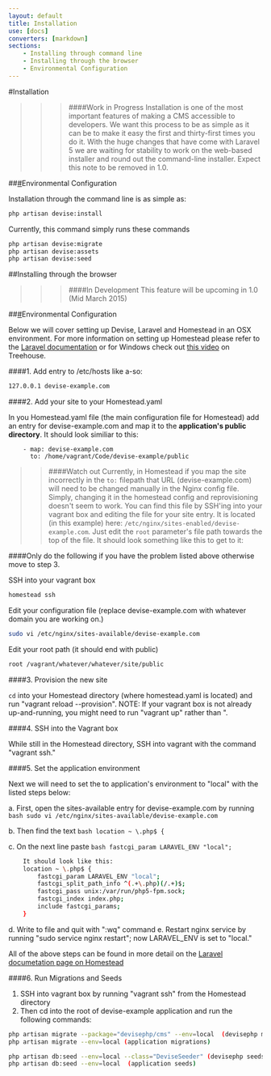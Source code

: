 ```yaml
---
layout: default
title: Installation
use: [docs]
converters: [markdown]
sections:
    - Installing through command line
    - Installing through the browser
    - Environmental Configuration
---
```


#Installation

>>>####Work in Progress
>>>Installation is one of the most important features of making a CMS accessible to developers. We want this process to be as simple as it can be to make it easy the first and thirty-first times you do it. With the huge changes that have come with Laravel 5 we are waiting for stability to work on the web-based installer and round out the command-line installer. Expect this note to be removed in 1.0.

##<a name="installing-through-command-line" class="ia"></a>[#](#environmental-configuration)Environmental Configuration

Installation through the command line is as simple as:

```bash
php artisan devise:install
```

Currently, this command simply runs these commands

```bash
php artisan devise:migrate
php artisan devise:assets
php artisan devise:seed
```


##Installing through the browser

>>>####In Development
>>>This feature will be upcoming in 1.0 (Mid March 2015)


##<a name="environmental-configuration" class="ia"></a>[#](#environmental-configuration)Environmental Configuration

Below we will cover setting up Devise, Laravel and Homestead in an OSX environment. For more information on setting up Homestead please refer to the [Laravel documentation](http://laravel.com/docs/4.2/homestead#installation-and-setup) or for Windows check out [this video](http://blog.teamtreehouse.com/laravel-homestead-on-windows) on Treehouse.

####1. Add entry to /etc/hosts like a-so:

```bash
127.0.0.1 devise-example.com
```

####2. Add your site to your Homestead.yaml

In you Homestead.yaml file (the main configuration file for Homestead) add an entry for devise-example.com and map it to the **application's public directory**. It should look similiar to this:

```
    - map: devise-example.com
      to: /home/vagrant/Code/devise-example/public
```
>>####Watch out
>> Currently, in Homestead if you map the site incorrectly in the ```to:``` filepath that URL (devise-example.com) will need to be changed manually in the Nginx config file. Simply, changing it in the homestead config and reprovisioning doesn't seem to work. You can find this file by SSH'ing into your vagrant box and editing the file for your site entry. It is located (in this example) here: ```/etc/nginx/sites-enabled/devise-example.com```. Just edit the ```root``` parameter's file path towards the top of the file. It should look something like this to get to it:

####Only do the following if you have the problem listed above otherwise move to step 3.

SSH into your vagrant box

```bash
homestead ssh
```

Edit your configuration file (replace devise-example.com with whatever domain you are working on.)

```bash
sudo vi /etc/nginx/sites-available/devise-example.com
```

Edit your root path (it should end with public)

```bash
root /vagrant/whatever/whatever/site/public
```

####3. Provision the new site

```cd``` into your Homestead directory (where homestead.yaml is located) and run "vagrant reload --provision". NOTE: If your vagrant box is not already up-and-running, you might need to run "vagrant up" rather than ".

####4. SSH into the Vagrant box

While still in the Homestead directory, SSH into vagrant with the command "vagrant ssh."

####5. Set the application environment

Next we will need to set the to application's environment to "local" with the listed steps below:

a. First, open the sites-available entry for devise-example.com by running ```bash sudo vi /etc/nginx/sites-available/devise-example.com```

b. Then find the text ```bash location ~ \.php$ {```

c. On the next line paste ```bash fastcgi_param LARAVEL_ENV "local"; ```

```bash
    It should look like this:
    location ~ \.php$ {
        fastcgi_param LARAVEL_ENV "local";
        fastcgi_split_path_info ^(.+\.php)(/.+)$;
        fastcgi_pass unix:/var/run/php5-fpm.sock;
        fastcgi_index index.php;
        include fastcgi_params;
    }
```

d. Write to file and quit with ":wq" command
e. Restart nginx service by running "sudo service nginx restart"; now LARAVEL_ENV is set to "local."

All of the above steps can be found in more detail on the [Laravel documetation page on Homestead](http://laravel.com/docs/4.2/homestead)


####6. Run Migrations and Seeds
1. SSH into vagrant box by running "vagrant ssh" from the Homestead directory
2. Then cd into the root of devise-example application and run the following commands:

```bash
php artisan migrate --package="devisephp/cms" --env=local  (devisephp migrations)
php artisan migrate --env=local (application migrations)

php artisan db:seed --env=local --class="DeviseSeeder" (devisephp seeds)
php artisan db:seed --env=local  (application seeds)
```